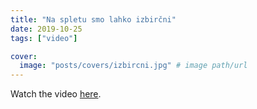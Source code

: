 ```yaml
---
title: "Na spletu smo lahko izbirčni"
date: 2019-10-25
tags: ["video"]

cover:
  image: "posts/covers/izbircni.jpg" # image path/url
---
```


Watch the video [here](https://www.youtube.com/watch?v=QmfVtogBbZ0).
